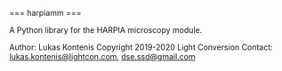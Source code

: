 === harpiamm ===

A Python library for the HARPIA microscopy module.

Author: Lukas Kontenis
Copyright 2019-2020 Light Conversion
Contact: lukas.kontenis@lightcon.com, dse.ssd@gmail.com

